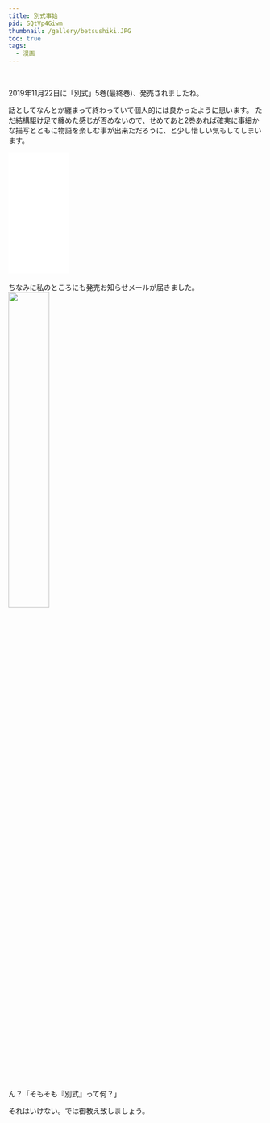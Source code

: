 ```yaml
---
title: 別式事始
pid: SQtVp4Giwm
thumbnail: /gallery/betsushiki.JPG
toc: true
tags:
  - 漫画
---
```


<br>

<!-- more -->
<!-- toc -->

2019年11月22日に「別式」5巻(最終巻)、発売されましたね。

話としてなんとか纏まって終わっていて個人的には良かったように思います。
ただ結構駆け足で纏めた感じが否めないので、せめてあと2巻あれば確実に事細かな描写とともに物語を楽しむ事が出来ただろうに、と少し惜しい気もしてしまいます。
<iframe style="width:120px;height:240px;" marginwidth="0" marginheight="0" scrolling="no" frameborder="0" src="//rcm-fe.amazon-adsystem.com/e/cm?lt1=_blank&bc1=000000&IS2=1&bg1=FFFFFF&fc1=000000&lc1=0000FF&t=redpeacock78-22&language=ja_JP&o=9&p=8&l=as4&m=amazon&f=ifr&ref=as_ss_li_til&asins=4065175828&linkId=4efb2b31889849a8df2ba7e6e6650f38"></iframe>
<br>
<br>
ちなみに私のところにも発売お知らせメールが届きました。
<img src="/gallery/honto_betsushiki.JPG" width="40%">
<br>
<br>
ん？「そもそも『別式』って何？」

それはいけない。では御教え致しましょう。